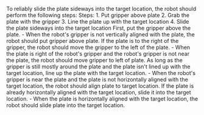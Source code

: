 To reliably slide the plate sideways into the target location, the robot should perform the following steps:
    Steps:  1. Put gripper above plate  2. Grab the plate with the gripper  3. Line the plate up with the target location  4. Slide the plate sideways into the target location
    First, put the gripper above the plate.
    - When the robot's gripper is not vertically aligned with the plate, the robot should put gripper above plate.
    If the plate is to the right of the gripper, the robot should move the gripper to the left of the plate.
    - When the plate is right of the robot's gripper and the robot's gripper is not near the plate, the robot should move gripper to left of plate.
    As long as the gripper is still mostly around the plate and the plate isn't lined up with the target location, line up the plate with the target location.
    - When the robot's gripper is near the plate and the plate is not horizontally aligned with the target location, the robot should align plate to target location.
    If the plate is already horizontally aligned with the target location, slide it into the target location.
    - When the plate is horizontally aligned with the target location, the robot should slide plate into the target location.